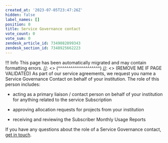 ```yaml
---
created_at: '2023-07-05T23:47:26Z'
hidden: false
label_names: []
position: 0
title: Service Governance contact
vote_count: 0
vote_sum: 0
zendesk_article_id: 7349082099343
zendesk_section_id: 7348925662223
---
```



[//]: <> (REMOVE ME IF PAGE VALIDATED)
[//]: <> (vvvvvvvvvvvvvvvvvvvv)
 !!! Info
     This page has been automatically migrated and may contain formatting errors.
[//]: <> (^^^^^^^^^^^^^^^^^^^^)
[//]: <> (REMOVE ME IF PAGE VALIDATED)
As part of our service agreements, we request you name a Service
Governance Contact on behalf of your institution. The role of this
person includes:

-   acting as a primary liaison / contact person on behalf of your
    institution for anything related to the service Subscription

-   approving allocation requests for projects from your institution

-   receiving and reviewing the Subscriber Monthly Usage Reports

If you have any questions about the role of a Service Governance
contact, [get in touch](mailto:info@nesi.org.nz).
